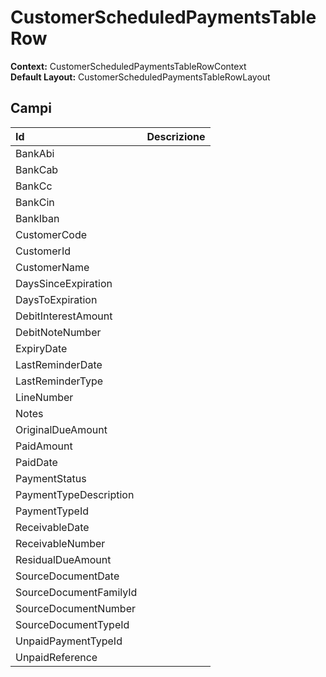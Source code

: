 # CustomerScheduledPaymentsTableRow

  
 **Context:** CustomerScheduledPaymentsTableRowContext   
 **Default Layout:** CustomerScheduledPaymentsTableRowLayout

## Campi

| Id | Descrizione |
| :--- | :--- |
| BankAbi |  |
| BankCab |  |
| BankCc |  |
| BankCin |  |
| BankIban |  |
| CustomerCode |  |
| CustomerId |  |
| CustomerName |  |
| DaysSinceExpiration |  |
| DaysToExpiration |  |
| DebitInterestAmount |  |
| DebitNoteNumber |  |
| ExpiryDate |  |
| LastReminderDate |  |
| LastReminderType |  |
| LineNumber |  |
| Notes |  |
| OriginalDueAmount |  |
| PaidAmount |  |
| PaidDate |  |
| PaymentStatus |  |
| PaymentTypeDescription |  |
| PaymentTypeId |  |
| ReceivableDate |  |
| ReceivableNumber |  |
| ResidualDueAmount |  |
| SourceDocumentDate |  |
| SourceDocumentFamilyId |  |
| SourceDocumentNumber |  |
| SourceDocumentTypeId |  |
| UnpaidPaymentTypeId |  |
| UnpaidReference |  |

